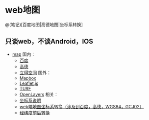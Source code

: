 # web地图

@(笔记)[百度地图|高德地图|坐标系转换]

只谈web，不谈Android，IOS
-------------------

- [map](https://github.com/lhywell/book/blob/master/map/README.md)
	国内：
	- [百度](https://github.com/lhywell/book/blob/master/map/1.1README.md)
	- [高德](https://github.com/lhywell/book/blob/master/map/1.2README.md)
	- [立得空间](https://github.com/lhywell/book/blob/master/map/1.3README.md)
	国外：
	- [Mapbox](https://github.com/lhywell/book/blob/master/map/2.1README.md)
	- [Leaflet.js](https://github.com/lhywell/book/blob/master/map/2.2README.md)
	- [TURF](https://github.com/lhywell/book/blob/master/map/2.3README.md)
	- [OpenLayers](https://github.com/lhywell/book/blob/master/map/2.4README.md)
	相关：
	- [坐标系说明](https://github.com/lhywell/book/blob/master/map/3.0README.md)
	- [web端地图坐标系转换（涉及到百度，高德，WGS84，GCJ02）](https://github.com/lhywell/book/blob/master/map/3.1README.md)
	- [经纬度前后转换](https://github.com/lhywell/book/blob/master/map/3.2README.md)




